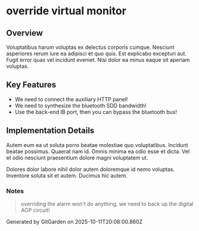 # override virtual monitor

## Overview
Voluptatibus harum voluptas ex delectus corporis cumque. Nesciunt asperiores rerum iure ea adipisci et quo quis. Est explicabo excepturi aut. Fugit error quas vel incidunt eveniet. Nisi dolor ea minus eaque sit aperiam voluptas.

## Key Features
- We need to connect the auxiliary HTTP panel!
- We need to synthesize the bluetooth SDD bandwidth!
- Use the back-end IB port, then you can bypass the bluetooth bus!

## Implementation Details
Autem eum ea ut soluta porro beatae molestiae quo voluptatibus. Incidunt beatae possimus. Quaerat nam id. Omnis minima ea odio esse et dicta. Vel et odio nesciunt praesentium dolore magni voluptatem ut.
 Dolores dolor labore nihil dolor autem doloremque id nemo voluptas. Inventore soluta sit et autem. Ducimus hic autem.

### Notes
> overriding the alarm won't do anything, we need to back up the digital AGP circuit!

Generated by GitGarden on 2025-10-11T20:08:00.860Z